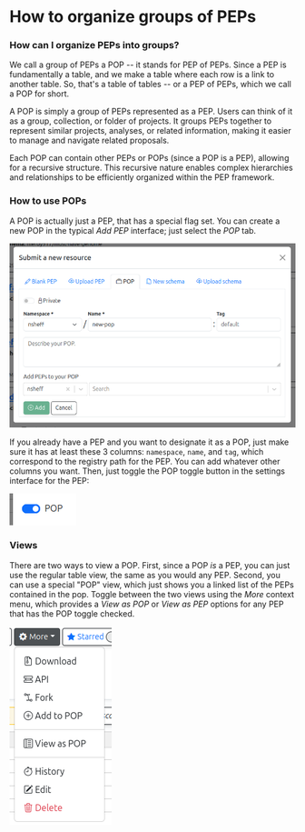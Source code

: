 
# How to organize groups of PEPs

### How can I organize PEPs into groups?

We call a group of PEPs a POP -- it stands for PEP of PEPs. Since a PEP is fundamentally a table, and we make a table where each row is a link to another table.
So, that's a table of tables -- or a PEP of PEPs, which we call a POP for short.

A POP is simply a group of PEPs represented as a PEP. Users can think of it as a group, collection, or folder of projects. 
It groups PEPs together to represent similar projects, analyses, or related information, making it easier to manage and navigate related proposals.

Each POP can contain other PEPs or POPs (since a POP is a PEP), allowing for a recursive structure. 
This recursive nature enables complex hierarchies and relationships to be efficiently organized within the PEP framework.

### How to use POPs

A POP is actually just a PEP, that has a special flag set. You can create a new POP in the typical *Add PEP* interface; just select the *POP* tab.

![POP tab](../img/add-pop.png)

If you already have a PEP and you want to designate it as a POP, just make sure it has at least these 3 columns: `namespace`, `name`, and `tag`, which correspond to the registry path for the PEP. You can add whatever other columns you want. Then, just toggle the POP toggle button in the settings interface for the PEP:

![POP toggle](../img/pop-toggle.png)


### Views

There are two ways to view a POP. First, since a POP *is* a PEP, you can just use the regular table view, the same as you would any PEP. 
Second, you can use a special "POP" view, which just shows you a linked list of the PEPs contained in the pop.
Toggle between the two views using the *More* context menu, which provides a *View as POP* or *View as PEP* options for any PEP that has the POP toggle checked.

![View as POP](../img/menu-view-as-pop.png)